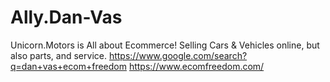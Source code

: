 # Ally.Dan-Vas
Unicorn.Motors is All about Ecommerce! Selling Cars &amp; Vehicles online, but also parts, and service. https://www.google.com/search?q=dan+vas+ecom+freedom https://www.ecomfreedom.com/
